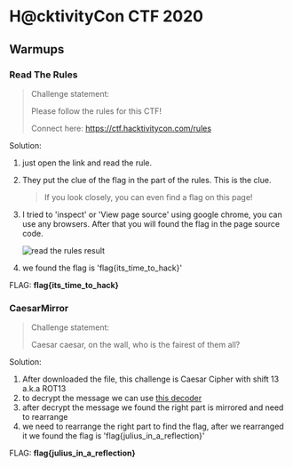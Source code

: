 # H@cktivityCon CTF 2020

## Warmups

### Read The Rules

> Challenge statement:
>
> Please follow the rules for this CTF!
>
> Connect here:
> https://ctf.hacktivitycon.com/rules

Solution:
1. just open the link and read the rule.

2. They put the clue of the flag in the part of the rules. This is the clue.
    > If you look closely, you can even find a flag on this page!

3. I tried to 'inspect' or 'View page source' using google chrome, you can use any browsers. After that you will found the flag in the page source code.

    ![read the rules result](https://github.com/m0nkeyt3ch/CTFs-Writeups/blob/master/HacktivityCon-CTF-2020/Image/read-the-rules.png?raw=true)      

4. we found the flag is 'flag{its_time_to_hack}'

FLAG: **flag{its_time_to_hack}**

### CaesarMirror
> Challenge statement:
>
> Caesar caesar, on the wall, who is the fairest of them all?

Solution:
1. After downloaded the file, this challenge is Caesar Cipher with shift 13 a.k.a ROT13
2. to decrypt the message we can use [this decoder](https://www.dcode.fr/caesar-cipher)
3. after decrypt the message we found the right part is mirrored and need to rearrange
4. we need to rearrange the right part to find the flag, after we rearranged it we found the flag is 'flag{julius_in_a_reflection}'

FLAG: **flag{julius_in_a_reflection}**